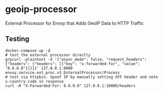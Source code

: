 # geoip-processor
External Processor for Envoy that Adds GeoIP Data to HTTP Traffic

## Testing
```shell
docker-compose up -d
# test the external processor directly
grpcurl -plaintext -d '{"async_mode": false, "request_headers": {"headers": {"headers": [{"key": "x-forwarded-for", "value": "8.8.8.8"}]}}}' 127.0.0.1:8000 envoy.service.ext_proc.v3.ExternalProcessor/Process
# test via httpbin. Spoof IP by manually setting XFF header and note x-country-code in response
curl -H "X-Forwarded-For: 8.8.8.8" 127.0.0.1:10000/headers
```
